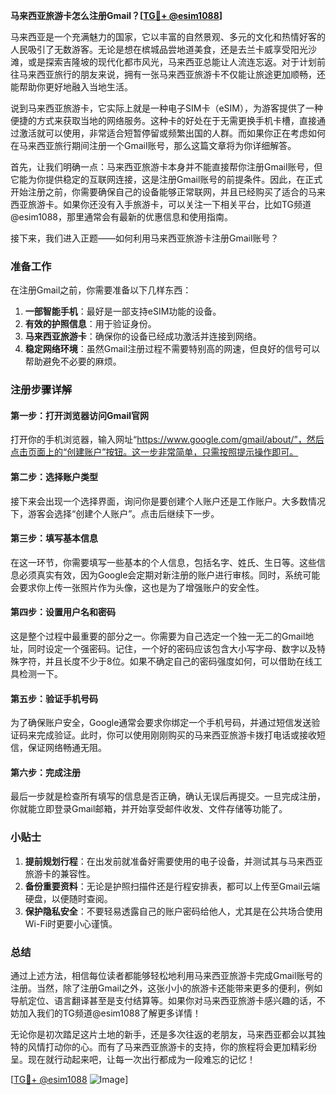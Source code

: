 **马来西亚旅游卡怎么注册Gmail？[[TG💪+ @esim1088](https://t.me/s/esim1088)]**

马来西亚是一个充满魅力的国家，它以丰富的自然景观、多元的文化和热情好客的人民吸引了无数游客。无论是想在槟城品尝地道美食，还是去兰卡威享受阳光沙滩，或是探索吉隆坡的现代化都市风光，马来西亚总能让人流连忘返。对于计划前往马来西亚旅行的朋友来说，拥有一张马来西亚旅游卡不仅能让旅途更加顺畅，还能帮助你更好地融入当地生活。

说到马来西亚旅游卡，它实际上就是一种电子SIM卡（eSIM），为游客提供了一种便捷的方式来获取当地的网络服务。这种卡的好处在于无需更换手机卡槽，直接通过激活就可以使用，非常适合短暂停留或频繁出国的人群。而如果你正在考虑如何在马来西亚旅行期间注册一个Gmail账号，那么这篇文章将为你详细解答。

首先，让我们明确一点：马来西亚旅游卡本身并不能直接帮你注册Gmail账号，但它能为你提供稳定的互联网连接，这是注册Gmail账号的前提条件。因此，在正式开始注册之前，你需要确保自己的设备能够正常联网，并且已经购买了适合的马来西亚旅游卡。如果你还没有入手旅游卡，可以关注一下相关平台，比如TG频道@esim1088，那里通常会有最新的优惠信息和使用指南。

接下来，我们进入正题——如何利用马来西亚旅游卡注册Gmail账号？

### 准备工作

在注册Gmail之前，你需要准备以下几样东西：
1. **一部智能手机**：最好是一部支持eSIM功能的设备。
2. **有效的护照信息**：用于验证身份。
3. **马来西亚旅游卡**：确保你的设备已经成功激活并连接到网络。
4. **稳定网络环境**：虽然Gmail注册过程不需要特别高的网速，但良好的信号可以帮助避免不必要的麻烦。

### 注册步骤详解

#### 第一步：打开浏览器访问Gmail官网
打开你的手机浏览器，输入网址“https://www.google.com/gmail/about/”，然后点击页面上的“创建账户”按钮。这一步非常简单，只需按照提示操作即可。

#### 第二步：选择账户类型
接下来会出现一个选择界面，询问你是要创建个人账户还是工作账户。大多数情况下，游客会选择“创建个人账户”。点击后继续下一步。

#### 第三步：填写基本信息
在这一环节，你需要填写一些基本的个人信息，包括名字、姓氏、生日等。这些信息必须真实有效，因为Google会定期对新注册的账户进行审核。同时，系统可能会要求你上传一张照片作为头像，这也是为了增强账户的安全性。

#### 第四步：设置用户名和密码
这是整个过程中最重要的部分之一。你需要为自己选定一个独一无二的Gmail地址，同时设定一个强密码。记住，一个好的密码应该包含大小写字母、数字以及特殊字符，并且长度不少于8位。如果不确定自己的密码强度如何，可以借助在线工具检测一下。

#### 第五步：验证手机号码
为了确保账户安全，Google通常会要求你绑定一个手机号码，并通过短信发送验证码来完成验证。此时，你可以使用刚刚购买的马来西亚旅游卡拨打电话或接收短信，保证网络畅通无阻。

#### 第六步：完成注册
最后一步就是检查所有填写的信息是否正确，确认无误后再提交。一旦完成注册，你就能立即登录Gmail邮箱，并开始享受邮件收发、文件存储等功能了。

### 小贴士

1. **提前规划行程**：在出发前就准备好需要使用的电子设备，并测试其与马来西亚旅游卡的兼容性。
2. **备份重要资料**：无论是护照扫描件还是行程安排表，都可以上传至Gmail云端硬盘，以便随时查阅。
3. **保护隐私安全**：不要轻易透露自己的账户密码给他人，尤其是在公共场合使用Wi-Fi时更要小心谨慎。

### 总结

通过上述方法，相信每位读者都能够轻松地利用马来西亚旅游卡完成Gmail账号的注册。当然，除了注册Gmail之外，这张小小的旅游卡还能带来更多的便利，例如导航定位、语言翻译甚至是支付结算等。如果你对马来西亚旅游卡感兴趣的话，不妨加入我们的TG频道@esim1088了解更多详情！

无论你是初次踏足这片土地的新手，还是多次往返的老朋友，马来西亚都会以其独特的风情打动你的心。而有了马来西亚旅游卡的支持，你的旅程将会更加精彩纷呈。现在就行动起来吧，让每一次出行都成为一段难忘的记忆！

[[TG💪+ @esim1088](https://t.me/s/esim1088) ![Image](https://i.postimg.cc/4NQfJmqS/Snipaste-2025-05-13-00-14-12.png)]